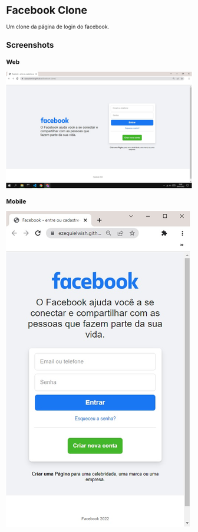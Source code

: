 # Facebook Clone
Um clone da página de login do facebook.

## Screenshots
### Web

![screenshot-1](https://github.com/ezequielwish/facebook-clone/blob/7f913e9addfd7451990b587769c317a979c87afc/assets/images/screenshot.jpg)
### Mobile

![screenshot-2](https://github.com/ezequielwish/facebook-clone/blob/7f913e9addfd7451990b587769c317a979c87afc/assets/images/screenshot-2.jpg)
